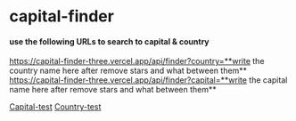 # capital-finder

#### use the following URLs to search to capital & country

https://capital-finder-three.vercel.app/api/finder?country=**write the country name here after remove stars and what between them**
https://capital-finder-three.vercel.app/api/finder?capital=**write the capital name here after remove stars and what between them**

[Capital-test](https://capital-finder-three.vercel.app/api/finder?capital=Amman)
[Country-test](https://capital-finder-three.vercel.app/api/finder?country=Jordan)